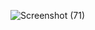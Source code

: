 ![Screenshot (71)](https://user-images.githubusercontent.com/71115283/150751057-cb811b5b-a28c-4f46-af18-a6130f9342b5.png)
